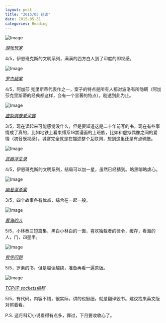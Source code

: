 ```yaml
---
layout: post
title: "2015/05 已读"
date: 2015-05-31
categories: Reading
---
```


![Image](http://img4.douban.com/lpic/s23110578.jpg)

[*游戏玩家*](http://book.douban.com/subject/11597324/)

4/5，伊恩班克斯的文明系列，满满的西方白人到了印度的即视感。

![Image](http://img4.douban.com/lpic/s1772249.jpg)

[*罗杰疑案*](http://book.douban.com/subject/1807516/)

4/5，阿加莎 克里斯蒂代表作之一，案子的特点是所有人都对波洛有所隐瞒（阿加莎克里斯蒂的经典都这样，会有一个显著的特点）。剧透到此为止。

![Image](http://img3.douban.com/lpic/s27200770.jpg)

[*虚拟偶像爱朵露*](http://book.douban.com/subject/25725500/)

3/5，现在读起来可能感觉没什么，但是要知道这是二十年前写的书，现在有些事情成了真的，比如地铁上看束缚系18禁漫画的上班族，比如和虚拟偶像之间的爱情（初音既视感）。城寨完全就是在描述整个互联网，想到这里还是有点碉堡。

![Image](http://img3.douban.com/lpic/s27203314.jpg)

[*武器浮生录*](http://book.douban.com/subject/25767894/)

4/5，伊恩班克斯的文明系列，结局可以加一星，虽然已经猜到。略黑暗略虐心。

![Image](http://img4.douban.com/lpic/s4499916.jpg)

[*幽巷谋杀案*](http://book.douban.com/subject/5254321/)

3/5，四个故事各有优点，综合在一起一般。

![Image](http://img3.douban.com/lpic/s28073185.jpg)

[*看海的人*](http://book.douban.com/subject/26280924/)

5/5，小林泰三短篇集，黑白小林白的一面，喜欢独裁者的律令，缓存，看海的人，门，四星半。

![Image](http://img4.douban.com/lpic/s8960796.jpg)

[*哲学问题*](http://book.douban.com/subject/2111791/)

5/5，罗素的书，但是越读越绕，准备再看一遍原版。

![Image](http://img4.douban.com/lpic/s10344736.jpg)

[*TCP/IP sockets编程*](http://book.douban.com/subject/4124130/)

5/5，有代码，内容不错，很实际，讲的也挺细，就是翻译毁书。建议找来英文版对照着看。

P.S. 这月科幻小说看得有点多，罪过，下月要收收心了。

